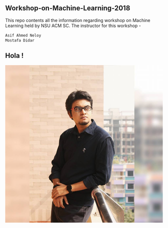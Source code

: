 ## Workshop-on-Machine-Learning-2018
This repo contents all the information regarding workshop on Machine Learning held by NSU ACM SC. The instructor for this workshop - 

```
Asif Ahmed Neloy 
Mostafa Didar

```
## Hola !
![Asif Ahmed Neloy](Images/12507265_1651272625133624_6327118509352301225_n.jpg)





